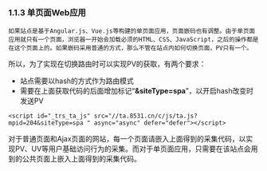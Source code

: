 ### 1.1.3 单页面Web应用

	如果站点是基于Angular.js、Vue.js等构建的单页面应用，页面嵌码也有调整。由于单页面应用就只有一个页面，浏览器一开始会加载必须的HTML、CSS、JavaScript，之后的操作都是在这个页面上的。如果嵌码采用普通的方式，那么不管在站点内如何切换页面，PV只有一个。

所以，为了实现在切换路由时可以实现PV的获取，有两个要求：

* 站点需要以hash的方式作为路由模式
* 需要在上面获取代码的后面增加标记“**&siteType=spa**”，以开启hash改变时发送PV

`<script id="_trs_ta_js" src="//ta.8531.cn/c/js/ta.js?mpid=204&siteType=spa " async="async" defer="defer"></script>`

对于普通页面和Ajax页面的网站，每一个页面请嵌入上面得到的采集代码，以实现PV、UV等用户基础访问行为的采集。而对于单页面应用，只需要在该站点会用到的公共页面上嵌入上面得到的采集代码。


